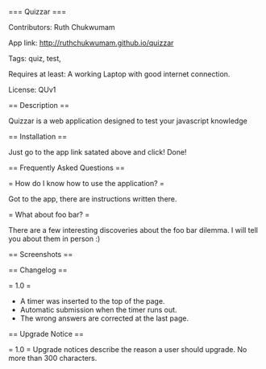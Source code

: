 === Quizzar ===

Contributors: Ruth Chukwumam

App link: http://ruthchukwumam.github.io/quizzar

Tags: quiz, test,

Requires at least: A working Laptop with good internet connection.

License: QUv1


== Description ==

Quizzar is a  web application designed to test your javascript knowledge

== Installation ==

Just go to the app link satated above and click!
Done!


== Frequently Asked Questions ==

= How do I know how to use the application? =

Got to the app, there are instructions written there.

= What about foo bar? =

There are a few interesting discoveries about the foo bar dilemma.
I will tell you about them in person :)


== Screenshots ==


== Changelog ==

= 1.0 =
* A timer was inserted to the top of the page.
* Automatic submission when the timer runs out.
* The wrong answers are corrected at the last page.

== Upgrade Notice ==

= 1.0 =
Upgrade notices describe the reason a user should upgrade.  No more than 300 characters.


